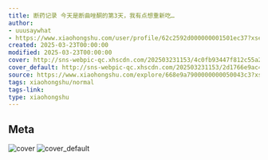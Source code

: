 ```yaml
---
title: 断药记录 今天是断曲唑酮的第3天，我有点想重新吃…
author:
- uuusaywhat
- https://www.xiaohongshu.com/user/profile/62c2592d000000001501ec37?xsec_token=undefined
created: 2025-03-23T00:00:00
modified: 2025-03-23T00:00:00
cover: http://sns-webpic-qc.xhscdn.com/202503231153/4c0fb93447f812c55a2679c1f78dc3f4/1040g0083152uj7t00u3g5om2b4mlbr1n2nbv2f0!nc_n_webp_prv_1
cover_default: http://sns-webpic-qc.xhscdn.com/202503231153/2d1766e9ac475a1769f7f501d47d308a/1040g0083152uj7t00u3g5om2b4mlbr1n2nbv2f0!nc_n_webp_mw_1
source: https://www.xiaohongshu.com/explore/668e9a7900000000050043c3?xsec_token=ABNlttAUEEfnvbn0M2UllFB30LgXgMywkE-8Vlek2EIvc=
tags: xiaohongshu/normal
tags-link:
type: xiaohongshu
---
```


## Meta

![cover](http://sns-webpic-qc.xhscdn.com/202503231153/4c0fb93447f812c55a2679c1f78dc3f4/1040g0083152uj7t00u3g5om2b4mlbr1n2nbv2f0!nc_n_webp_prv_1)
![cover_default](http://sns-webpic-qc.xhscdn.com/202503231153/2d1766e9ac475a1769f7f501d47d308a/1040g0083152uj7t00u3g5om2b4mlbr1n2nbv2f0!nc_n_webp_mw_1)
